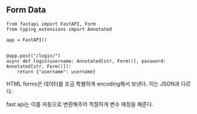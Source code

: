 ## Form Data

```
from fastapi import FastAPI, Form
from typing_extensions import Annotated

app = FastAPI()


@app.post("/login/")
async def login(username: Annotated[str, Form()], password: Annotated[str, Form()]):
    return {"username": username}
```


HTML forms은 데이터를 조금 특별하게 encoding해서 보낸다. 이는 JSON과 다르다.

fast api는 이를 자동으로 변환해주어 적절하게 변수 매칭을 해준다.

